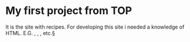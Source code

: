 # My first project from TOP
It is the site with recipes. For developing this site i needed a knowledge of HTML. E.G. <headings>, <paragraphs>, <links>, <images> etc.§
